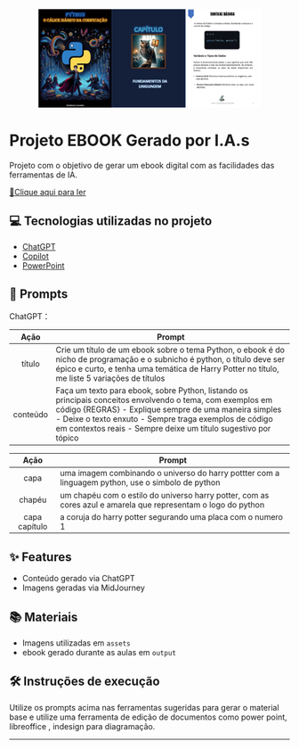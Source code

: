 <p align="center">
<img 
    src="./assets/cover.png"
    width="400"  
/>
</p>

# Projeto EBOOK Gerado por I.A.s

Projeto com o objetivo de gerar um ebook digital com as facilidades das ferramentas de IA.

<a href="https://github.com/sthefaniecarvalho/prompts-ebook/blob/main/output/ebook-python.pdf" title="View PDF now"> 📕Clique aqui para ler</a>

## 💻 Tecnologias utilizadas no projeto

- [ChatGPT](https://chat.openai.com/) 
- [Copilot](https://www.bing.com/images/create)
- [PowerPoint](https://www.microsoft.com/en/microsoft-365/powerpoint)

## 🧠 Prompts


ChatGPT：

|   Ação   | Prompt                                                                                                                                                                                                                                                                         |
| :------: |----------------------------------------------------------------------- |
|  título  | Crie um título de um ebook sobre o tema Python, o ebook é do nicho de programação e o subnicho é python, o título deve ser épico e curto, e tenha uma temática de Harry Potter no título, me liste 5 variações de títulos                                                        |
| conteúdo | Faça um texto para ebook, sobre Python, listando os principais conceitos envolvendo o tema, com exemplos em código {REGRAS} - Explique sempre de uma maneira simples - Deixe o texto enxuto - Sempre traga exemplos de código em contextos reais - Sempre deixe um título sugestivo por tópico |


|  Ação  | Prompt                                                                                 |
| :----: | --------------------------------------------------------------------------- |
| capa |uma imagem combinando o universo do harry pottter com a linguagem python, use o simbolo de python |
| chapéu | um chapéu com o estilo do universo harry potter, com as cores azul e amarela que representam  o logo do python |
| capa capítulo | a coruja do harry potter segurando uma placa com o numero 1 |


## ✨ Features

- Conteúdo gerado via ChatGPT
- Imagens geradas via MidJourney

## 📚 Materiais

- Imagens utilizadas em `assets`
- ebook gerado durante as aulas em `output`

## 🛠️ Instruções de execução

Utilize os prompts acima nas ferramentas sugeridas para gerar o material base e utilize uma ferramenta de edição de documentos como power point, libreoffice , indesign para diagramação.

-----
